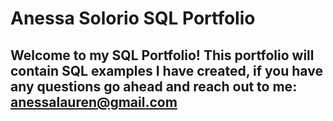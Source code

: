 # Anessa Solorio SQL Portfolio

## Welcome to my SQL Portfolio! This portfolio will contain SQL examples I have created, if you have any questions go ahead and reach out to me: anessalauren@gmail.com

